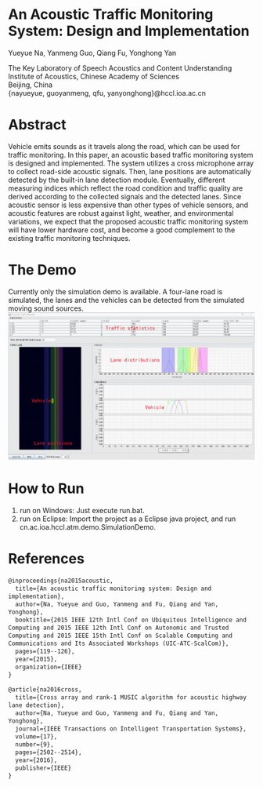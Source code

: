 # An Acoustic Traffic Monitoring System: Design and Implementation

Yueyue Na, Yanmeng Guo, Qiang Fu, Yonghong Yan

The Key Laboratory of Speech Acoustics and Content Understanding</br>
Institute of Acoustics, Chinese Academy of Sciences</br>
Beijing, China</br>
{nayueyue, guoyanmeng, qfu, yanyonghong}@hccl.ioa.ac.cn

# Abstract

Vehicle emits sounds as it travels along the road, which can be used for traffic monitoring. In this paper, an acoustic based traffic monitoring system is designed and implemented. The system utilizes a cross microphone array to collect road-side acoustic signals. Then, lane positions are automatically detected by the built-in lane detection module. Eventually, different measuring indices which reflect the road condition and traffic quality are derived according to the collected signals and the detected lanes. Since acoustic sensor is less expensive than other types of vehicle sensors, and acoustic features are robust against light, weather, and environmental variations, we expect that the proposed acoustic traffic monitoring system will have lower hardware cost, and become a good complement to the existing traffic monitoring techniques.

# The Demo
Currently only the simulation demo is available. A four-lane road is simulated, the lanes and the vehicles can be detected from the simulated moving sound sources.
![image](https://github.com/nay0648/traffic2015/blob/main/fig/gui.png)

# How to Run
1. run on Windows: Just execute run.bat.
2. run on Eclipse: Import the project as a Eclipse java project, and run cn.ac.ioa.hccl.atm.demo.SimulationDemo.

# References
```
@inproceedings{na2015acoustic,
  title={An acoustic traffic monitoring system: Design and implementation},
  author={Na, Yueyue and Guo, Yanmeng and Fu, Qiang and Yan, Yonghong},
  booktitle={2015 IEEE 12th Intl Conf on Ubiquitous Intelligence and Computing and 2015 IEEE 12th Intl Conf on Autonomic and Trusted Computing and 2015 IEEE 15th Intl Conf on Scalable Computing and Communications and Its Associated Workshops (UIC-ATC-ScalCom)},
  pages={119--126},
  year={2015},
  organization={IEEE}
}
```

```
@article{na2016cross,
  title={Cross array and rank-1 MUSIC algorithm for acoustic highway lane detection},
  author={Na, Yueyue and Guo, Yanmeng and Fu, Qiang and Yan, Yonghong},
  journal={IEEE Transactions on Intelligent Transportation Systems},
  volume={17},
  number={9},
  pages={2502--2514},
  year={2016},
  publisher={IEEE}
}
```
